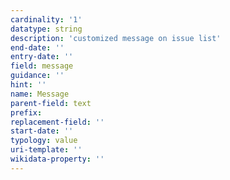 ```yaml
---
cardinality: '1'
datatype: string
description: 'customized message on issue list'
end-date: ''
entry-date: ''
field: message
guidance: ''
hint: ''
name: Message
parent-field: text
prefix: 
replacement-field: ''
start-date: ''
typology: value
uri-template: ''
wikidata-property: ''
---
```

